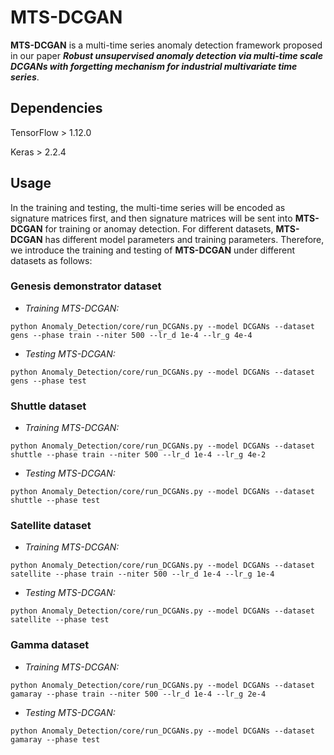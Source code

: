 # MTS-DCGAN

**MTS-DCGAN** is a multi-time series anomaly detection framework proposed in our paper ***Robust unsupervised anomaly detection via multi-time scale DCGANs with forgetting mechanism for industrial multivariate time series***.

## Dependencies

TensorFlow > 1.12.0

Keras > 2.2.4

## Usage

In the training and testing, the multi-time series will be encoded as signature matrices first, and then signature matrices will be sent into **MTS-DCGAN** for training or anomay detection. For different datasets, **MTS-DCGAN** has different model parameters and training parameters. Therefore, we introduce the training and testing of **MTS-DCGAN** under different datasets as follows:

### Genesis demonstrator dataset

- *Training MTS-DCGAN:*
```
python Anomaly_Detection/core/run_DCGANs.py --model DCGANs --dataset gens --phase train --niter 500 --lr_d 1e-4 --lr_g 4e-4
```

- *Testing MTS-DCGAN:*
```
python Anomaly_Detection/core/run_DCGANs.py --model DCGANs --dataset gens --phase test
```

### Shuttle dataset
- *Training MTS-DCGAN:*
```
python Anomaly_Detection/core/run_DCGANs.py --model DCGANs --dataset shuttle --phase train --niter 500 --lr_d 1e-4 --lr_g 4e-2
```

- *Testing MTS-DCGAN:*

```
python Anomaly_Detection/core/run_DCGANs.py --model DCGANs --dataset shuttle --phase test
```

### Satellite dataset
- *Training MTS-DCGAN:*
```
python Anomaly_Detection/core/run_DCGANs.py --model DCGANs --dataset satellite --phase train --niter 500 --lr_d 1e-4 --lr_g 1e-4
```

- *Testing MTS-DCGAN:*

```
python Anomaly_Detection/core/run_DCGANs.py --model DCGANs --dataset satellite --phase test
```

### Gamma dataset
- *Training MTS-DCGAN:*
```
python Anomaly_Detection/core/run_DCGANs.py --model DCGANs --dataset gamaray --phase train --niter 500 --lr_d 1e-4 --lr_g 2e-4
```

- *Testing MTS-DCGAN:*

```
python Anomaly_Detection/core/run_DCGANs.py --model DCGANs --dataset gamaray --phase test
```

